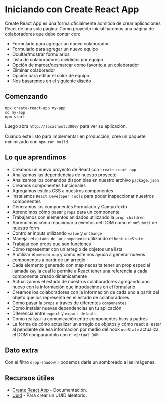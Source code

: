# Iniciando con Create React App

Create React App es una forma oficialmente admitida de crear aplicaciones React de una sola página. Como proyecto inicial haremos una página de colaboradores que debe contar con:

- Formulario para agregar un nuevo colaborador
- Formulario para agregar un nuevo equipo
- Ocultar/mostrar formularios
- Lista de colaboradores divididos por equipo
- Opción de marcar/desmarcar como favorito a un colaborador
- Eliminar colaborador
- Opción para editar el color de equipo
- Nos basaremos en el siguiente [diseño](https://www.figma.com/file/g0lPfF6MnBImDq7ube3STz/Intro-a-React-Org)

## Comenzando

```
npx create-react-app my-app
cd my-app
npm start
```

Luego abra `http://localhost:3000/` para ver su aplicación.

Cuando esté listo para implementar en producción, cree un paquete minimizado con `npm run build`.

## Lo que aprendimos

- Creamos un nuevo proyecto de React con `create-react-app`
- Analizamos las dependencias de nuestro proyecto
- Analizamos los comandos disponibles en nuestro archivo `package.json`
- Creamos componentes funcionales
- Agregamos estilos CSS a nuestros componentes
- Instalamos `React Developer Tools` para poder inspeccionar nuestros componentes
- Generamos los componentes Formulario y CampoTexto
- Aprendimos cómo pasar `props` para un componente
- Trabajamos con elementos anidados utilizando la `prop children`
- Aprendimos cómo reaccionar a eventos del DOM como el `onSubmit` de nuestro form
- Controlar inputs utilizando `value` y `onChange`
- Manejar el `estado de un componente` utilizando el `hook useState`
- Trabajar con props que son funciones
- Cómo representar con un arreglo de objetos una lista
- A utilizar el `método map` y como este nos ayuda a generar nuevos componentes a partir de un arreglo
- Cada elemento generado con map necesita tener un prop especial llamada `key` la cual le permite a React tener una referencia a cada componente creado dinámicamente
- Actualizamos el estado de nuestros colaboradores agregando uno nuevo con la información que introducimos en el formulario
- Creamos los colaboradores con la información de cada uno a partir del objeto que los representa en el estado de colaboradores
- Como pasar la `props` a través de diferentes `componentes`
- Como instalar nuevas dependencias en tu aplicación
- Diferencia entre `export` y `export default`
- Como realizar la comunicación entre componentes hijos a padres
- La forma de cómo actualizar un arreglo de objetos y cómo react al estar al pendiente de esa información por medio del hook `useState` actualiza el DOM comparándolo con el `virtual DOM`

## Dato extra
Con el filtro `drop-shadow()` podemos darle un sombreado a las imágenes.

## Recursos útiles

- [Create React App](https://create-react-app.dev) - Documentación.
- [Uuid](https://github.com/uuidjs/uuid) - Para crear un UUID aleatorio.